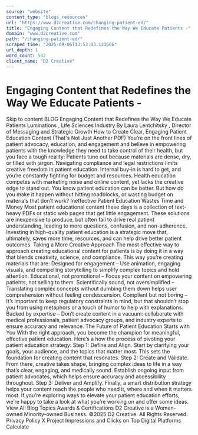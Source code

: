 ```yaml
---
source: "website"
content_type: "blogs_resources"
url: "https://www.d2creative.com/changing-patient-ed/"
title: "Engaging Content that Redefines the Way We Educate Patients -"
domain: "www.d2creative.com"
path: "/changing-patient-ed/"
scraped_time: "2025-09-06T13:53:03.123666"
url_depth: 1
word_count: 542
client_name: "D2 Creative"
---
```


# Engaging Content that Redefines the Way We Educate Patients -

Skip to content BLOG Engaging Content that Redefines the Way We Educate Patients Luminations , Life Sciences Industry By Laura Lentchitsky , Director of Messaging and Strategic Growth How to Create Clear, Engaging Patient Education Content (That's Not Just Another PDF) You’re on the front lines of patient advocacy, education, and engagement and believe in empowering patients with the knowledge they need to take control of their health, but you face a tough reality: Patients tune out because materials are dense, dry, or filled with jargon. Navigating compliance and legal restrictions limits creative freedom in patient education. Internal buy-in is hard to get, and you’re constantly fighting for budget and resources. Health education competes with marketing noise and online content, yet lacks the creative edge to stand out. You know patient education can be better. But how do you make it happen without hitting roadblocks, or wasting budget on materials that don’t work? Ineffective Patient Education Wastes Time and Money Most patient educational content these days is a collection of text-heavy PDFs or static web pages that get little engagement. These solutions are inexpensive to produce, but often fail to drive real patient understanding, leading to more questions, confusion, and non-adherence. Investing in high-quality patient education is a strategic move that, ultimately, saves more time, resources, and can help drive better patient outcomes. Taking a More Creative Approach The most effective way to approach creating educational content for patients is by doing it in a way that blends creativity, science, and compliance. This way you’re creating materials that are: Designed for engagement – Use animation, engaging visuals, and compelling storytelling to simplify complex topics and hold attention. Educational, not promotional – Focus your content on empowering patients, not selling to them. Scientifically sound, not oversimplified – Translating complex concepts without dumbing them down helps user comprehension without feeling condescension. Compliant but not boring – It’s important to keep regulatory constraints in mind, but that shouldn’t stop you from using metaphors or a touch of humor to help with explanations. Backed by expertise – Don’t create content in a vacuum: collaborate with medical professionals, patient advocacy groups, and industry experts to ensure accuracy and relevance. The Future of Patient Education Starts with You With the right approach, you become the champion for meaningful, effective patient education. Here’s a how the process of pivoting your patient education strategy: Step 1: Define and Align. Start by clarifying your goals, your audience, and the topics that matter most. This sets the foundation for creating content that resonates. Step 2: Create and Validate. From there, creative takes shape, bringing complex ideas to life in a way that’s clear, engaging, and medically sound. Establish ongoing input from patient advocates, which helps ensure accuracy and accessibility throughout. Step 3: Deliver and Amplify. Finally, a smart distribution strategy helps your content reach the people who need it, where and when it matters most. If you’re exploring ways to elevate your patient education efforts, we’re happy to take a look at what you’re working on and offer some ideas. View All Blog Topics Awards & Certifications D2 Creative is a Women-owned Minority-owned Business. ©2025 D2 Creative. All Rights Reserved. Privacy Policy X Project Impressions and Clicks on Top Digital Platforms Calculate